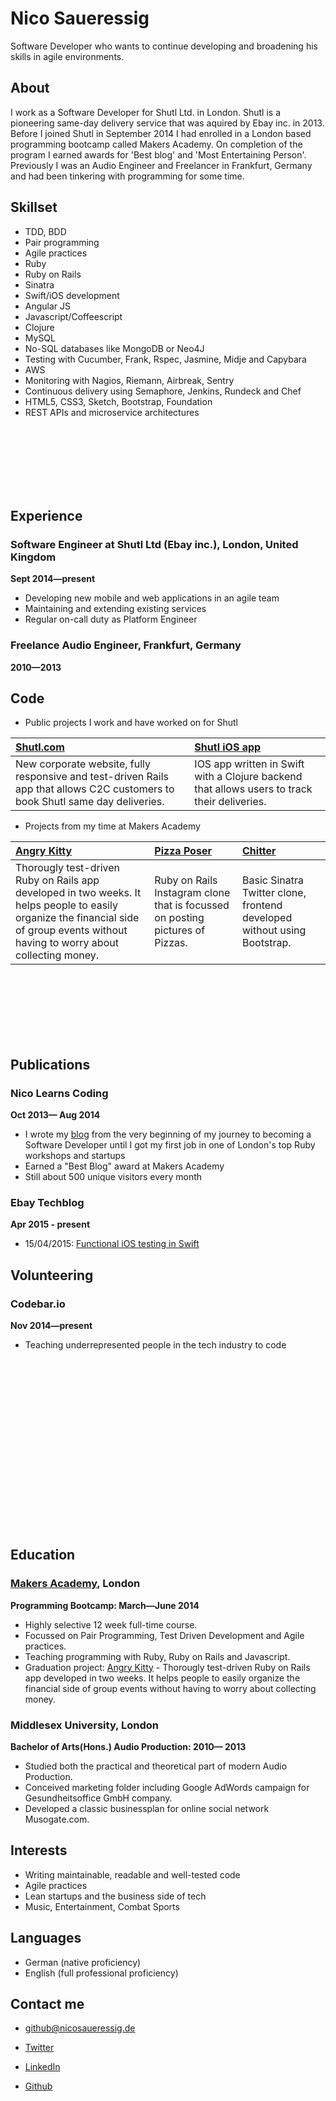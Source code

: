 Nico Saueressig
=========

Software Developer who wants to continue developing and broadening his skills in agile environments.

About
---------------

I work as a Software Developer for Shutl Ltd. in London. Shutl is a pioneering same-day delivery service that was aquired by Ebay inc. in 2013. 
Before I joined Shutl in September 2014 I had enrolled in a London based programming bootcamp called Makers Academy. On completion of the program I earned awards for 'Best blog' and 'Most Entertaining Person'. 
Previously I was an Audio Engineer and Freelancer in Frankfurt, Germany and had been tinkering with programming for some time.


Skillset
---------------
  - TDD, BDD
  - Pair programming
  - Agile practices
  - Ruby
  - Ruby on Rails
  - Sinatra
  - Swift/iOS development
  - Angular JS
  - Javascript/Coffeescript
  - Clojure
  - MySQL
  - No-SQL databases like MongoDB or Neo4J
  - Testing with Cucumber, Frank, Rspec, Jasmine, Midje and Capybara
  - AWS
  - Monitoring with Nagios, Riemann, Airbreak, Sentry
  - Continuous delivery using Semaphore, Jenkins, Rundeck and Chef
  - HTML5, CSS3, Sketch, Bootstrap, Foundation
  - REST APIs and microservice architectures
<br/>
<br/>
<br/>
<br/>
<br/>
<br/>


Experience
----------
### Software Engineer at Shutl Ltd (Ebay inc.), London, United Kingdom
**Sept 2014&mdash;present**

  - Developing new mobile and web applications in an agile team
  - Maintaining and extending existing services
  - Regular on-call duty as Platform Engineer

### Freelance Audio Engineer, Frankfurt, Germany
**2010&mdash;2013**

Code
-------------

  - Public projects I work and have worked on for Shutl

| [Shutl.com] | [Shutl iOS app]|
|:--------------- |:-------- |
| New corporate website, fully responsive and test-driven Rails app that allows C2C customers to book Shutl same day deliveries.| IOS app written in Swift with a Clojure backend that allows users to track their deliveries. | 
  

  - Projects from my time at Makers Academy

| [Angry Kitty] | [Pizza Poser] | [Chitter] |
|:--------------- |:-------- |:--------- |
| Thorougly test-driven Ruby on Rails app developed in two weeks. It helps people to easily organize the financial side of group events without having to worry about collecting money.| Ruby on Rails Instagram clone that is focussed on posting pictures of Pizzas. | Basic Sinatra Twitter clone, frontend developed without using Bootstrap. |

<br/>
<br/>
<br/>
<br/>
<br/>
<br/>


Publications
---------
### Nico Learns Coding
**Oct 2013&mdash; Aug 2014**

  - I wrote my [blog] from the very beginning of my journey to becoming a Software Developer until I got my first job in one of London's top Ruby workshops and startups
  - Earned a "Best Blog" award at Makers Academy
  - Still about 500 unique visitors every month

### Ebay Techblog
**Apr 2015 - present**

  - 15/04/2015: [Functional iOS testing in Swift]

Volunteering
---------
### Codebar.io
**Nov 2014&mdash;present**

  - Teaching underrepresented people in the tech industry to code  

<br/>
<br/>
<br/>
<br/>
<br/>
<br/>
<br/>
<br/>
<br/>
<br/>
<br/>
<br/>
<br/>
<br/>
<br/>
<br/>

Education
----------

### [Makers Academy], London
**Programming Bootcamp: March&mdash;June 2014**

  - Highly selective 12 week full-time course.
  - Focussed on Pair Programming, Test Driven Development and Agile practices.
  - Teaching programming with Ruby, Ruby on Rails and Javascript.
  - Graduation project: [Angry Kitty] - Thorougly test-driven Ruby on Rails app developed in two weeks. It helps people to easily organize the financial side of group events without having to worry about collecting money.

### Middlesex University, London
**Bachelor of Arts(Hons.) Audio Production: 2010&mdash; 2013**

 - Studied both the practical and theoretical part of modern Audio Production.
 - Conceived marketing folder including Google AdWords campaign for Gesundheitsoffice GmbH company.
 - Developed a classic businessplan for online social network Musogate.com.

Interests
---------

- Writing maintainable, readable and well-tested code
- Agile practices
- Lean startups and the business side of tech
- Music, Entertainment, Combat Sports

Languages
---------

- German (native proficiency)
- English (full professional proficiency)

Contact me
-------

- [github@nicosaueressig.de]
- [Twitter]
- [LinkedIn]
- [Github]

  [Pizza Poser]:https://github.com/NicoSa/Pizza-Poser
  [Chitter]:https://github.com/NicoSa/Chitter
  [Angry Kitty]:https://github.com/NicoSa/Angry-Kitty

  [Makers Academy]:http://www.makersacademy.com
  [Functional iOS testing in Swift]:http://www.ebaytechblog.com/2015/04/15/functional-ios-testing-in-swift/
  [github@nicosaueressig.de]: mailto:github@nicosaueressig
  [GitHub]:https://github.com/nicosa
  [LinkedIn]:http://uk.linkedin.com/in/nicosaueressig
  [Twitter]:http://twitter.com/nicolrnscodin
  [blog]:http://nicolearnscoding.blogspot.com
  [Repositories on Github]:https://github.com/NicoSa?tab=repositories
  [Shutl.com]:http://shutl.com/uk
  [Shutl iOS app]:https://itunes.apple.com/gb/app/shutl/id958107403?mt=8